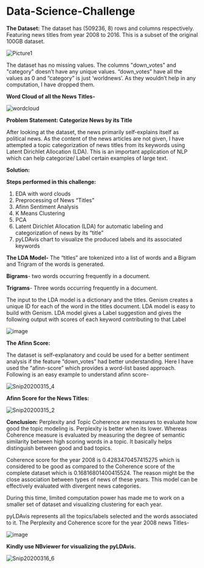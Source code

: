 # Data-Science-Challenge
**The Dataset:**
The dataset has (509236, 8) rows and columns respectively. Featuring news titles from year 2008 to 2016. This is a subset of the original 100GB dataset.

![Picture1](https://user-images.githubusercontent.com/13540908/76710198-b257ab80-66c2-11ea-8592-db64692fbd6d.png)

The dataset has no missing values. 
The columns "down_votes"  and "category" doesn’t have any unique values. “down_votes” have all the values as 0 and “category” is just ‘worldnews’. As they wouldn’t help in any computation, I have dropped them.

**Word Cloud of all the News Titles-**

![wordcloud](https://user-images.githubusercontent.com/13540908/76710234-0793bd00-66c3-11ea-8f7a-886b44f4619c.png)


**Problem Statement: Categorize News by its Title**

After looking at the dataset, the news primarily self-explains itself as political news. As the content of the news articles are not given, I have attempted a topic categorization of news titles from its keywords using Latent Dirichlet Allocation (LDA).
This is an important application of NLP which can help categorize/ Label certain examples of large text. 

**Solution:**
 
**Steps performed in this challenge:**

1) EDA with word clouds
2) Preprocessing of News “Titles”
3) Afinn Sentiment Analysis
4) K Means Clustering
5) PCA
6) Latent Dirichlet Allocation (LDA) for automatic labeling and categorization of news by its “title”
7) pyLDAvis chart to visualize the produced labels and its associated keywords

**The LDA Model-**
The “titles” are tokenized into a list of words and a Bigram and Trigram of the words is generated. 


**Bigrams**- two words occurring frequently in a document.

**Trigrams**- Three words occurring frequently in a document.

The input to the LDA model is a dictionary and the titles. Genism creates a unique ID for each of the word in the titles document. LDA model is easy to build with Genism. LDA model gives a Label suggestion and gives the following output with scores of each keyword contributing to that Label

![image](https://user-images.githubusercontent.com/13540908/76710303-a8827800-66c3-11ea-9285-ea8a71aabdf6.png)


**The Afinn Score:**

The dataset is self-explanatory and could be used for a better sentiment analysis if the feature “down_votes” had better understanding. Here I have used the “afinn-score” which provides a word-list based approach. Following is an easy example to understand afinn score-

![Snip20200315_4](https://user-images.githubusercontent.com/13540908/76710233-0793bd00-66c3-11ea-9e82-cbd46183bdf9.png)

**Afinn Score for the News Titles:**

![Snip20200315_2](https://user-images.githubusercontent.com/13540908/76710231-05c9f980-66c3-11ea-8dba-fc0ffdc72b2b.png)


**Conclusion:** 
Perplexity and Topic Coherence are measures to evaluate how good the topic modeling is. Perplexity is better when its lower.
Whereas Coherence measure is evaluated by measuring the degree of semantic similarity between high scoring words in a topic. It basically helps distinguish between good and bad topics. 

Coherence score for the year 2008 is 0.4283470457415275 which is considered to be good as compared to the Coherence score of the complete dataset which is 0.16816801400415524. The reason might be the close association between types of news of these years. This model can be effectively evaluated with divergent news categories. 

During this time, limited computation power has made me to work on a smaller set of dataset and visualizing clustering for each year.

pyLDAvis represents all the topics/labels selected and the words associated to it.
The Perplexity and Coherence score for the year 2008 news Titles-

![image](https://user-images.githubusercontent.com/13540908/76710419-a79e1600-66c4-11ea-9bf8-10bdb770ac67.png)

**Kindly use NBviewer for visualizing the pyLDAvis.**


![Snip20200316_6](https://user-images.githubusercontent.com/13540908/76803389-f1efc780-6796-11ea-8b5e-502c5361931e.png)

